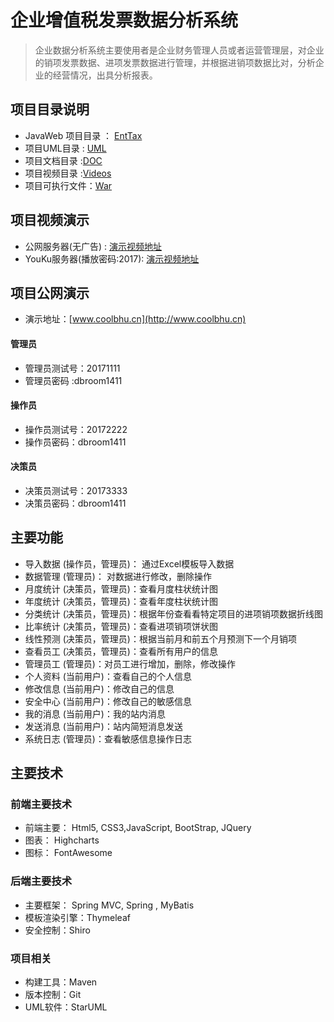 # 企业增值税发票数据分析系统
>企业数据分析系统主要使用者是企业财务管理人员或者运营管理层，对企业的销项发票数据、进项发票数据进行管理，并根据进销项数据比对，分析企业的经营情况，出具分析报表。

## 项目目录说明
* JavaWeb 项目目录 ： [EntTax](/EntTax)
* 项目UML目录 : [UML](/UML)
* 项目文档目录 :[DOC](/DOC)
* 项目视频目录 :[Videos](/Videos)
* 项目可执行文件：[War](/War)

## 项目视频演示
* 公网服务器(无广告) : [演示视频地址](http://www.coolbhu.cn:8081/video/index.html)
* YouKu服务器(播放密码:2017): [演示视频地址](http://v.youku.com/v_show/id_XMjg1NzAyNjcyNA==.html?spm=a2h3j.8428770.3416059.1#paction)

## 项目公网演示
* 演示地址：[www.coolbhu.cn](http://www.coolbhu.cn)

#### 管理员
* 管理员测试号：20171111
* 管理员密码 :dbroom1411

#### 操作员
* 操作员测试号：20172222
* 操作员密码：dbroom1411

#### 决策员
* 决策员测试号：20173333
* 决策员密码：dbroom1411

## 主要功能
* 导入数据 (操作员，管理员)： 通过Excel模板导入数据
* 数据管理 (管理员)： 对数据进行修改，删除操作
* 月度统计 (决策员，管理员)：查看月度柱状统计图
* 年度统计 (决策员，管理员)：查看年度柱状统计图
* 分类统计 (决策员，管理员)：根据年份查看看特定项目的进项销项数据折线图
* 比率统计 (决策员，管理员)：查看进项销项饼状图
* 线性预测 (决策员，管理员)：根据当前月和前五个月预测下一个月销项
* 查看员工 (决策员，管理员)：查看所有用户的信息
* 管理员工 (管理员)：对员工进行增加，删除，修改操作
* 个人资料 (当前用户)：查看自己的个人信息
* 修改信息 (当前用户)：修改自己的信息
* 安全中心 (当前用户)：修改自己的敏感信息
* 我的消息 (当前用户)：我的站内消息
* 发送消息 (当前用户)：站内简短消息发送
* 系统日志 (管理员)：查看敏感信息操作日志

## 主要技术
### 前端主要技术
* 前端主要： Html5, CSS3,JavaScript, BootStrap, JQuery
* 图表： Highcharts
* 图标： FontAwesome

### 后端主要技术
* 主要框架： Spring MVC, Spring , MyBatis
* 模板渲染引擎：Thymeleaf
* 安全控制：Shiro

### 项目相关
* 构建工具：Maven
* 版本控制：Git
* UML软件：StarUML
